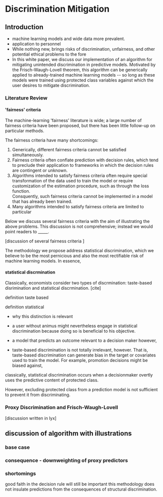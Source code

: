 # Discrimination Mitigation

## Introduction
* machine learning models and wide data more prevalent.  
* application to personnel
* While nothing new, brings risks of discrimination, unfairness, 
 and other potential ethical problems to the fore
* In this white paper, we discuss our implementation of an 
algorithm for mitigating unintended discrimination in predictive models. 
Motivated by the Frisch-Waugh-Lovell theorem, this algorithm 
can be generically applied to already-trained machine learning 
models -- so long as these models were trained using protected 
class variables against which the user desires to mitigate
discrimination.  

### Literature Review
#### 'fairness' criteria
The machine-learning 'fairness' literature is wide; 
a large number of fairness criteria have been proposed, 
but there has been little follow-up on particular methods.
  
The fairness criteria have many shortcomings: 
1. Generically, different fairness criteria cannot be satisfied simultaneously. 
2. Fairness criteria often conflate prediction with decision rules, which 
tend to preclude their application to frameworks 
in which the decision rules are contingent or unknown.  
3. Algorithms intended to satisfy fairness criteria often require special
transformation of the data used to train the model or require customization 
of the estimation procedure, such as through the loss function.  
Consquently, such fairness criteria cannot be implemented in a model that
has already been trained.  
4. Many algorithms intended to satisfy fairness criteria are limited to 
particular  



Below we discuss several fairness criteria with the aim of illustrating the
above problems.  This discussion is not comprehensive; instead we would point 
readers to _____.  

[discussion of several fairness criteria ]

The methodology we propose address statistical discrimination, which we 
believe to be the most pernicious and also the most rectifiable risk of 
machine learning models.  In essence, 

#### statistical discrmination
Classically, economists consider two types of discrmination: taste-based disrimination
and statistical discrmination. [cite]


definition taste based

definition statistical 

* why this distinction is relevant

- a user without animus might nevertheless engage 
in statistical discrimination because
doing so is beneficial to his objective. 

- a model that predicts an outcome relevant to a decision maker
however, 

* taste-based discrimination is not totally irrelevant, however.  That is, taste-based 
discrimination can generate bias in the target or covariates used to 
train the model.  For example, promotion decisions might be biased against, 

classically, statistical discrimination occurs when a decisionmaker 
overtly uses the predictive content of protected class.  

However, excluding protected class from a prediction model is not sufficient
to prevent it from discriminating.  

### Proxy Discrimination and Frisch-Waugh-Lovell
[discussion written in lyx]

## discussion of algorithm with illustrations 


### base case

### consequence - downweighting of proxy predictors


### shortomings 
   
 good faith in the decision rule will still be important
 this methodology does not insulate predictions from the consequences of 
 structural discrimination.    
